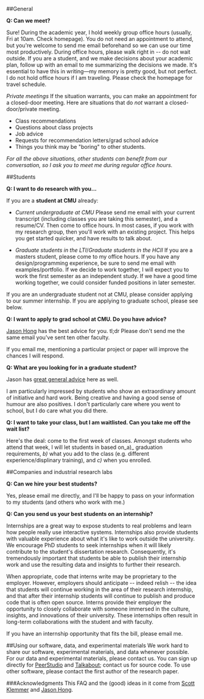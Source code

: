##General

**Q: Can we meet?**

Sure! During the academic year, I hold weekly group office hours (usually, Fri at 10am. Check homepage). You do not need an appointment to attend, but you're welcome to send me email beforehand so we can use our time most productively. During office hours, please walk right in -- do not wait outside. If you are a student, and we make decisions about your academic plan, follow up with an email to me summarizing the decisions we made. It's essential to have this in writing—my memory is pretty good, but not perfect. I do not hold office hours if I am traveling. Please check the homepage for travel schedule. 

_Private meetings_
If the situation warrants, you can make an appointment for a closed-door meeting. Here are situations that do *not* warrant a closed-door/private meeting. 

- Class recommendations
- Questions about class projects 
- Job advice
- Requests for recommendation letters/grad school advice
- Things you think may be "boring" to other students. 

*For all the above situations, other students can benefit from our conversation, so I ask you to meet me during regular office hours.*  

##Students

**Q: I want to do research with you...**

If you are a **student at CMU** already:

- _Current undergraduate at CMU_ Please send me email with your current transcript (including classes you are taking this semester), and a resume/CV. Then come to office hours. In most cases, if you work with my research group, then you'll work with an existing project. This helps you get started quicker, and have results to talk about. 

- _Graduate students in the LTI_/_Graduate students in the HCII_ If you are a masters student, please come to my office hours. If you have any design/programming experience, be sure to send me email with examples/portfolio. If we decide to work together, I will expect you to work the first semester as an independent study. If we have a good time working together, we could consider funded positions in later semester. 

If you are an undergraduate student not at CMU, please consider applying to our summer internship. If you are applying to graduate school, please see below.


**Q: I want to apply to grad school at CMU. Do you have advice?**

[Jason Hong](https://www.cs.cmu.edu/~jasonh/faq.html) has the best advice for you. tl;dr Please don't send me the same email you've sent ten other faculty. 

If you email me, mentioning a particular project or paper will improve the chances I will respond. 

**Q: What are you looking for in a graduate student?** 

Jason has [great general advice](https://www.cs.cmu.edu/~jasonh/advice.html) here as well. 

I am particularly impressed by students who show an extraordinary amount of initiative and hard work. Being creative and having a good sense of humour are also positives. I don't particularly care where you went to school, but I do care what you did there. 

**Q: I want to take your class, but I am waitlisted. Can you take me off the wait list?**

Here's the deal: come to the first week of classes. Amongst students who attend that week, I will let students in based on_a)_ graduation requirements, _b)_ what you add to the class (e.g. different experience/displinary training), and _c)_ when you enrolled. 


##Companies and industrial research labs

**Q: Can we hire your best students?**

Yes, please email me directly, and I'll be happy to pass on your information to my students (and others who work with me.)

**Q: Can you send us your best students on an internship?**

Internships are a great way to expose students to real problems and learn how people really use interactive systems. Internships also provide students with valuable experience about what it's like to work outside the university. We encourage PhD students to seek internships when it will likely contribute to the student's dissertation research. Consequently, it's tremendously important that students be able to publish their internship work and use the resulting data and insights to further their research. 

When appropriate, code that interns write may be proprietary to the employer. However, employers should anticipate -- indeed relish -- the idea that students will continue working in the area of their research internship, and that after their internship students will continue to publish and produce code that is often open source. Interns provide their employer the opportunity to closely collaborate with someone immersed in the culture, insights, and innovations of their university. These internships often result in long-term collaborations with the student and with faculty.

If you have an internship opportunity that fits the bill, please email me. 

##Using our software, data, and experimental materials
We work hard to share our software, experimental materials, and data whenever possible. For our data and experimental materials, please contact us. You can sign up directly for [PeerStudio](https://www.peerstudio.org) and [Talkabout](https://talkabout.stanford.edu/); contact us for source code. To use other software, please contact the first author of the research paper.  


###Acknowledgments
This FAQ and the (good) ideas in it come from [Scott Klemmer](http://d.ucsd.edu/srk/) and [Jason Hong](http://www.cs.cmu.edu/~jasonh/).